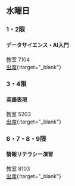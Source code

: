 ## 水曜日
### 1・2限
#### データサイエンス・AI入門
教室 7104  
[出席](https://attendance.is.it-chiba.ac.jp/attendance/class_room/7104){:target="_blank"}
### 3・4限
#### 英語表現
教室 5203  
[出席](https://attendance.is.it-chiba.ac.jp/attendance/class_room/5203){:target="_blank"}
### 6・7・8・9限
#### 情報リテラシー演習
教室 8103  
[出席](https://attendance.is.it-chiba.ac.jp/attendance/class_room/8103){:target="_blank"}

